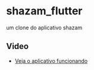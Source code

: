 # shazam_flutter

um clone do aplicativo shazam

## Video


- [Veja o aplicativo funcionando](https://www.youtube.com/watch?v=HujBHC4Ka1c&t=2s)
